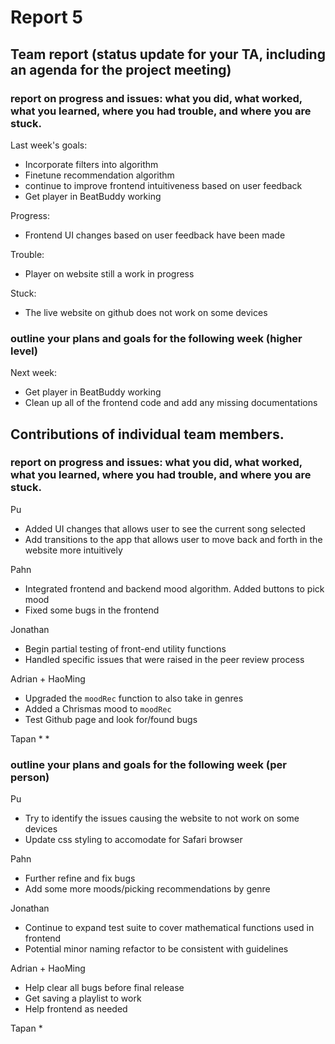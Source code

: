 # Report 5

## Team report (status update for your TA, including an agenda for the project meeting)

### report on progress and issues: what you did, what worked, what you learned, where you had trouble, and where you are stuck.

Last week's goals:
 * Incorporate filters into algorithm
 * Finetune recommendation algorithm
 * continue to improve frontend intuitiveness based on user feedback
 * Get player in BeatBuddy working

Progress:
 * Frontend UI changes based on user feedback have been made

Trouble:
 * Player on website still a work in progress

Stuck:
 * The live website on github does not work on some devices

### outline your plans and goals for the following week (higher level)

Next week:
 * Get player in BeatBuddy working
 * Clean up all of the frontend code and add any missing documentations

## Contributions of individual team members.

### report on progress and issues: what you did, what worked, what you learned, where you had trouble, and where you are stuck.

Pu
 * Added UI changes that allows user to see the current song selected
 * Add transitions to the app that allows user to move back and forth in the website more intuitively


Pahn
 * Integrated frontend and backend mood algorithm. Added buttons to pick mood
 * Fixed some bugs in the frontend

Jonathan
 * Begin partial testing of front-end utility functions
 * Handled specific issues that were raised in the peer review process

Adrian + HaoMing
 * Upgraded the `moodRec` function to also take in genres
 * Added a Chrismas mood to `moodRec`
 * Test Github page and look for/found bugs


Tapan
 *
 *

### outline your plans and goals for the following week (per person)

Pu
 * Try to identify the issues causing the website to not work on some devices
 * Update css styling to accomodate for Safari browser

Pahn
 * Further refine and fix bugs
 * Add some more moods/picking recommendations by genre

Jonathan
 * Continue to expand test suite to cover mathematical functions used in frontend
 * Potential minor naming refactor to be consistent with guidelines

Adrian + HaoMing
 * Help clear all bugs before final release
 * Get saving a playlist to work
 * Help frontend as needed

Tapan
 *
